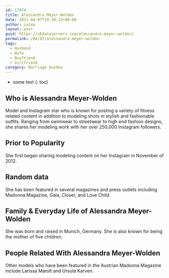 ```yaml
---
id: 17474
title: Alessandra Meyer-Wolden
date: 2021-04-07T19:39:13+00:00
author: Laima
layout: post
guid: https://ukdataservers.com/alessandra-meyer-wolden/
permalink: /04/07/alessandra-meyer-wolden
tags:
  - Husband
  - Wife
  - Boyfriend
  - Girlfriend
category: Marriage Guides
---
```


* some text
{: toc}


## Who is Alessandra Meyer-Wolden
                  
                  
                  
Model and Instagram star who is known for posting a variety of fitness related content in addition to modeling shots in stylish and fashionable outfits. Ranging from swimwear to streetwear to high end fashion designs, she shares her modeling work with her over 250,000 Instagram followers. 
                  
              
            
              
            
                
                
                
## Prior to Popularity
                  
                  
                  
She first began sharing modeling content on her Instagram in November of 2012. 
                  
              
            
              
            
                
                
                
## Random data
                  
                  
                  
She has been featured in several magazines and press outlets including Madonna Magazine, Gala, Closer, and Love Child. 
                  
              
            
              
            
                
                
                
## Family & Everyday Life of Alessandra Meyer-Wolden
                  
                  
                  
She was born and raised in Munich, Germany. She is also known for being the mother of five children. 
                  
              
            
              
            
                
                
                
## People Related With Alessandra Meyer-Wolden
                  
                  
                  
Other models who have been featured in the Austrian Madonna Magazine include Larissa Marolt and Ursula Karven. 
                  
              
            
              
            
                
              
            
              
              
            
            
              
            
          
          
          